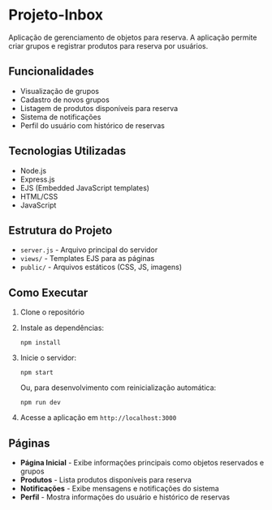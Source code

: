 # Projeto-Inbox

Aplicação de gerenciamento de objetos para reserva. A aplicação permite criar grupos e registrar produtos para reserva por usuários.

## Funcionalidades

- Visualização de grupos
- Cadastro de novos grupos
- Listagem de produtos disponíveis para reserva
- Sistema de notificações
- Perfil do usuário com histórico de reservas

## Tecnologias Utilizadas

- Node.js
- Express.js
- EJS (Embedded JavaScript templates)
- HTML/CSS
- JavaScript

## Estrutura do Projeto

- `server.js` - Arquivo principal do servidor
- `views/` - Templates EJS para as páginas
- `public/` - Arquivos estáticos (CSS, JS, imagens)

## Como Executar

1. Clone o repositório
2. Instale as dependências:
   ```
   npm install
   ```
3. Inicie o servidor:
   ```
   npm start
   ```
   
   Ou, para desenvolvimento com reinicialização automática:
   ```
   npm run dev
   ```
4. Acesse a aplicação em `http://localhost:3000`

## Páginas

- **Página Inicial** - Exibe informações principais como objetos reservados e grupos
- **Produtos** - Lista produtos disponíveis para reserva
- **Notificações** - Exibe mensagens e notificações do sistema
- **Perfil** - Mostra informações do usuário e histórico de reservas 
